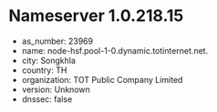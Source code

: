 # Nameserver 1.0.218.15

* as_number: 23969
* name: node-hsf.pool-1-0.dynamic.totinternet.net.
* city: Songkhla
* country: TH
* organization: TOT Public Company Limited
* version: Unknown
* dnssec: false
